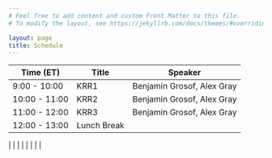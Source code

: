 ```yaml
---
# Feel free to add content and custom Front Matter to this file.
# To modify the layout, see https://jekyllrb.com/docs/themes/#overriding-theme-defaults

layout: page
title: Schedule
---
```




| Time (ET) | Title | Speaker |
|-----------|-------|---------|
| 9:00 - 10:00 | KRR1 | Benjamin Grosof, Alex Gray |
| 10:00 - 11:00 | KRR2 | Benjamin Grosof, Alex Gray |
| 11:00 - 12:00 | KRR3 | Benjamin Grosof, Alex Gray |
| 12:00 - 13:00 | Lunch Break | |

|           |       |         |
|           |       |         |
